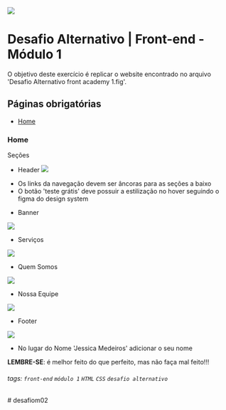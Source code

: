 ![](https://i.imgur.com/xG74tOh.png)

# Desafio Alternativo | Front-end - Módulo 1

O objetivo deste exercício é replicar o website encontrado no arquivo 'Desafio Alternativo front academy 1.fig'.

## Páginas obrigatórias

- [Home](#Home)

### Home

Seções

- Header ![](https://i.imgur.com/9AmnKFk.png)
 * Os links da navegação devem ser âncoras para as seções a baixo
 * O botão 'teste grátis' deve possuir a estilização no hover seguindo o figma do design system 

- Banner 

![](https://i.imgur.com/x31WZ4T.png)

- Serviços 

![](https://i.imgur.com/O7Iljq0.png)

- Quem Somos 

![](https://i.imgur.com/rmd21Rh.png)

- Nossa Equipe 

![](https://i.imgur.com/0PU0xK2.png)

- Footer 

![](https://i.imgur.com/oE9OeiH.png)
 * No lugar do Nome 'Jessica Medeiros' adicionar o seu nome



**LEMBRE-SE**: é melhor feito do que perfeito, mas não faça mal feito!!!

###### tags: `front-end` `módulo 1` `HTML` `CSS` `desafio alternativo`
#   d e s a f i o m 0 2  
 